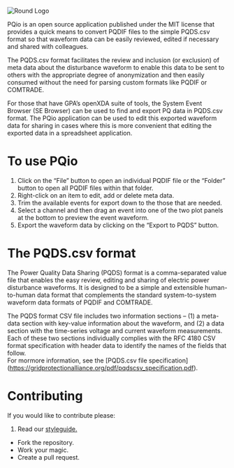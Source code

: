 ![Round Logo](http://www.gridprotectionalliance.org/images/products/icons%2064/PQio.png)

PQio is an open source application published under the MIT license that provides a quick means to convert PQDIF files to the simple PQDS.csv format so that waveform data can be easily reviewed, edited if necessary and shared with colleagues.

The PQDS.csv format facilitates the review and inclusion (or exclusion) of meta data about the disturbance waveform to enable this data to be sent to others with the appropriate degree of anonymization and then easily consumed without the need for parsing custom formats like PQDIF or COMTRADE.

For those that have GPA’s openXDA suite of tools, the System Event Browser (SE Browser) can be used to find and export PQ data in PQDS.csv format.  The PQio application can be used to edit this exported waveform data for sharing in cases where this is more convenient that editing the exported data in a spreadsheet application.

# To use PQio

1.	Click on the “File” button to open an individual PQDIF file or the “Folder” button to open all PQDIF files within that folder.
2.	Right-click on an item to edit, add or delete meta data.
3.	Trim the available events for export down to the those that are needed.
4.	Select a channel and then drag an event into one of the two plot panels at the bottom to preview the event waveform.
5.	Export the waveform data by clicking on the “Export to PQDS” button.

# The PQDS.csv format

The Power Quality Data Sharing (PQDS) format is a comma-separated value file that enables the easy review, editing and sharing of electric power disturbance waveforms. It is designed to be a simple and extensible human-to-human data format that complements the standard system-to-system waveform data formats of PQDIF and COMTRADE.

The PQDS format CSV file includes two information sections – (1) a meta-data section with key-value information about the waveform, and (2) a data section with the time-series voltage and current waveform measurements. Each of these two sections individually complies with the RFC 4180 CSV format specification with header data to identify the names of the fields that follow.  
For mormore information, see the [PQDS.csv file specification] (https://gridprotectionalliance.org/pdf/pqdscsv_specification.pdf).
# Contributing
If you would like to contribute please:

1. Read our [styleguide.](https://www.gridprotectionalliance.org/docs/GPA_Coding_Guidelines_2011_03.pdf)
* Fork the repository.
* Work your magic.
* Create a pull request.
